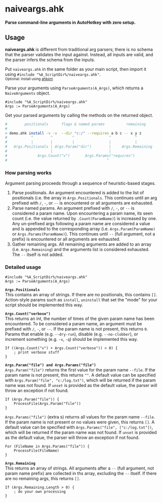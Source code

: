 # naiveargs.ahk
**Parse command-line arguments in AutoHotkey with zero setup.**

## Usage
**naiveargs.ahk** is different from traditional arg parsers; there is no schema that the parser validates the input against. Instead, all inputs are valid, and the parser infers the schema from the inputs.

Put `naiveargs.ahk` in the same folder as your main script, then import it using `#include "%A_ScriptDir%/naiveargs.ahk"`.  
<sub>Optional: install using [ahkpm](https://ahkpm.dev/)</sub>  

Parse your arguments using `ParseArguments(A_Args)`, which returns a `NaiveArguments` object.

```ahk
#include "%A_ScriptDir%/naiveargs.ahk"
Args := ParseArguments(A_Args)
```

Get your parsed arguments by calling the methods on the returned object.

```bash
#        positionals      flags & named params          remaining
#
> demo.ahk install -v -v  --dir "c:/" --requires a b c -- x y z
#           ^        ^         ^                ^           ^
#           |        |         |                |           |
#   Args.Positionals | Args.Param("dir")        |     Args.Remaining
#                    |                          |
#              Args.Count("v")       Args.Params("requires")
#                                              ^
```

### How parsing works
Argument parsing proceeds through a sequence of heuristic-based stages.

 1. Parse positionals.
    An argument encountered is added to the list of positionals (i.e. the array in `Args.Positionals`. This continues until an arg prefixed with `/`, `-`, or `--` is encountered or all arguments are exhausted.
 2. Parse named params.
    An argument prefixed with `/`, `-`, or `--` is considered a param name. Upon encountering a param name, its seen count (i.e. the value returned by `.Count(ParamName)`) is increased by one. Any un-prefixed args following a param name are considered a value and is appended to the corresponding array (i.e. `Args.Param(ParamName)` or `Args.Params(ParamName)`). This continues until `--` (full argument, not a prefix) is encountered or all arguments are exhausted.
 3. Gather remaining args.
    All remaining arguments are added to an array (i.e. `Args.Remaining`) and the arguments list is considered exhausted. The `--` itself is not added.


### Detailed usage
```ahk
#include "%A_ScriptDir%/naiveargs.ahk"
Args := ParseArguments(A_Args)
```

**`Args.Positionals`**  
This contains an array of strings. If there are no positionals, this contains `[]`. Action-style params such as `install`, `uninstall` that set the "mode" for your script should be implemented this way.


**`Args.Count("verbose")`**  
This returns an int, the number of times of the given param name has been encountered. To be considered a param name, an argument must be prefixed with `/`, `-`, or `--`. If the param name is not present, this returns `0`. Params that enable (e.g. `--dry-run`), disable (e.g. `--no-clobber`), or increment something (e.g. `-v`, `-q`) should be implemented this way.

```ahk
If ((Args.Count("v") + Args.Count("verbose")) > 0) {
    ; print verbose stuff
}
```

**`Args.Param("file") and Args.Params("file")`**  
`Args.Param("file")` returns the first value for the param name `--file`. If the param name is not present, this returns `""`. A default value can be specified with `Args.Param("file", "c:/log.txt")`, which will be returned if the param name was not found. If `unset` is provided as the default value, the parser will throw an exception if not found.

```ahk
If (Args.Param("file")) {
    ProcessFile(Args.Param("file"))
}
```

`Args.Params("file")` (extra s) returns all values for the param name `--file`. If the param name is not present or no values were given, this returns `[]`. A default value can be specified with `Args.Params("file", ["c:/log.txt"])`, which will be returned if the param name was not found. If `unset` is provided as the default value, the parser will throw an exception if not found.

```ahk
For (FileName in Args.Params("file")) {
    ProcessFile(FileName)
}
```

**`Args.Remaining`**  
This returns an array of strings. All arguments after a `--` (full argument, not param name prefix) are collected in ths array, excluding the `--` itself. If there are no remaining args, this returns `[]`.

```ahk
If (Args.Remaining.Length > 0) {
    ; do your own processing
}
```
